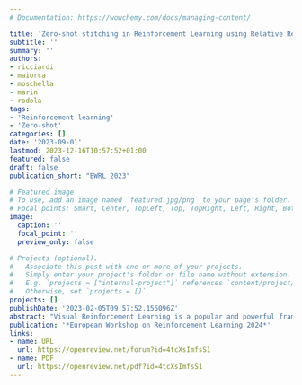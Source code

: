 ```yaml
---
# Documentation: https://wowchemy.com/docs/managing-content/

title: 'Zero-shot stitching in Reinforcement Learning using Relative Representations'
subtitle: ''
summary: ''
authors:
- ricciardi
- maiorca
- moschella
- marin
- rodola
tags:
- 'Reinforcement learning'
- 'Zero-shot'
categories: []
date: '2023-09-01'
lastmod: 2023-12-16T10:57:52+01:00
featured: false
draft: false
publication_short: "EWRL 2023"

# Featured image
# To use, add an image named `featured.jpg/png` to your page's folder.
# Focal points: Smart, Center, TopLeft, Top, TopRight, Left, Right, BottomLeft, Bottom, BottomRight.
image:
  caption: ''
  focal_point: ''
  preview_only: false

# Projects (optional).
#   Associate this post with one or more of your projects.
#   Simply enter your project's folder or file name without extension.
#   E.g. `projects = ["internal-project"]` references `content/project/deep-learning/index.md`.
#   Otherwise, set `projects = []`.
projects: []
publishDate: '2023-02-05T09:57:52.156096Z'
abstract: "Visual Reinforcement Learning is a popular and powerful framework that takes full advantage of the Deep Learning breakthrough. However, it is also known that variations in the input (e.g., different colors of the panorama due to the season of the year) or the task (e.g., changing the speed limit for a car to respect) could require complete retraining of the agents. In this work, we leverage recent developments in unifying latent representations to demonstrate that it is possible to combine the components of an agent, rather than retrain it from scratch. We build upon the recent relative representations framework and adapt it for Visual RL. This allows us to create completely new agents capable of handling environment-task combinations never seen during training. Our work paves the road toward a more accessible and flexible use of reinforcement learning."
publication: '*European Workshop on Reinforcement Learning 2024*'
links:
- name: URL
  url: https://openreview.net/forum?id=4tcXsImfsS1
- name: PDF
  url: https://openreview.net/pdf?id=4tcXsImfsS1
---
```

